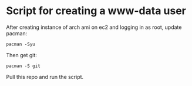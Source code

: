 # Script for creating a www-data user

After creating instance of arch ami on ec2 and logging in as root, update pacman:
```
pacman -Syu
```
Then get git:
```
pacman -S git
```
Pull this repo and run the script.
